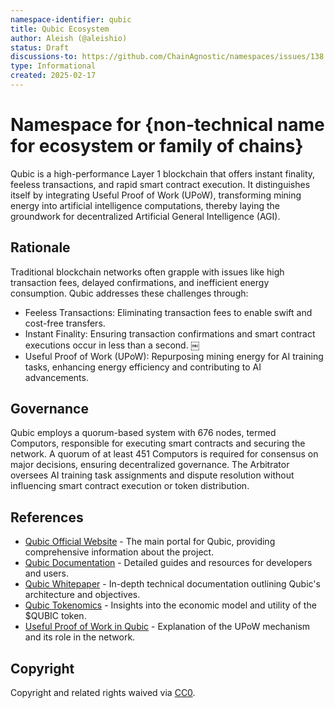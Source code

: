 ```yaml
---
namespace-identifier: qubic
title: Qubic Ecosystem
author: Aleish (@aleishio)
status: Draft
discussions-to: https://github.com/ChainAgnostic/namespaces/issues/138
type: Informational
created: 2025-02-17
---
```


# Namespace for {non-technical name for ecosystem or family of chains}

Qubic is a high-performance Layer 1 blockchain that offers instant finality, feeless transactions, and rapid smart contract execution. It distinguishes itself by integrating Useful Proof of Work (UPoW), transforming mining energy into artificial intelligence computations, thereby laying the groundwork for decentralized Artificial General Intelligence (AGI).

## Rationale
Traditional blockchain networks often grapple with issues like high transaction fees, delayed confirmations, and inefficient energy consumption. Qubic addresses these challenges through:

- Feeless Transactions: Eliminating transaction fees to enable swift and cost-free transfers.
- Instant Finality: Ensuring transaction confirmations and smart contract executions occur in less than a second.  ￼
- Useful Proof of Work (UPoW): Repurposing mining energy for AI training tasks, enhancing energy efficiency and contributing to AI advancements.


## Governance
Qubic employs a quorum-based system with 676 nodes, termed Computors, responsible for executing smart contracts and securing the network. A quorum of at least 451 Computors is required for consensus on major decisions, ensuring decentralized governance. The Arbitrator oversees AI training task assignments and dispute resolution without influencing smart contract execution or token distribution. 

## References
- [Qubic Official Website][1] - The main portal for Qubic, providing comprehensive information about the project.
- [Qubic Documentation][2] - Detailed guides and resources for developers and users.
- [Qubic Whitepaper][3] - In-depth technical documentation outlining Qubic's architecture and objectives.
- [Qubic Tokenomics][4] - Insights into the economic model and utility of the $QUBIC token.
- [Useful Proof of Work in Qubic][5] - Explanation of the UPoW mechanism and its role in the network.

[1]: https://qubic.org
[2]: https://docs.qubic.org
[3]: https://whitepaper.qubic.org
[4]: https://docs.qubic.org/learn/tokenomics/
[5]: https://docs.qubic.org/learn/upow/


## Copyright
Copyright and related rights waived via [CC0](https://creativecommons.org/publicdomain/zero/1.0/).

